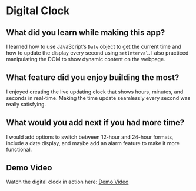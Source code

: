 # Digital Clock

## What did you learn while making this app?

I learned how to use JavaScript’s `Date` object to get the current time and how to update the display every second using `setInterval`. I also practiced manipulating the DOM to show dynamic content on the webpage.

## What feature did you enjoy building the most?

I enjoyed creating the live updating clock that shows hours, minutes, and seconds in real-time. Making the time update seamlessly every second was really satisfying.

## What would you add next if you had more time?

I would add options to switch between 12-hour and 24-hour formats, include a date display, and maybe add an alarm feature to make it more functional.

## Demo Video

Watch the digital clock in action here: [Demo Video](https://drive.google.com/file/d/1QtokmwNJK2WJqEBWI7jcW5-t7tqImPiS/view?usp=drive_link)
